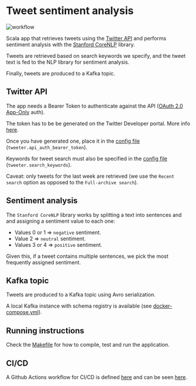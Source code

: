 # Tweet sentiment analysis
![workflow](https://github.com/guidok91/twitter-api-demo/actions/workflows/ci.yml/badge.svg)

Scala app that retrieves tweets using the [Twitter API](https://developer.twitter.com/en/docs/twitter-api) and performs sentiment analysis with the [Stanford CoreNLP](https://stanfordnlp.github.io/CoreNLP/) library.

Tweets are retrieved based on search keywords we specify, and the tweet text is fed to the NLP library for sentiment analysis.

Finally, tweets are produced to a Kafka topic.

## Twitter API
The app needs a Bearer Token to authenticate against the API ([OAuth 2.0 App-Only](https://developer.twitter.com/en/docs/authentication/oauth-2-0/application-only) auth).

The token has to be be generated on the Twitter Developer portal. More info [here](https://developer.twitter.com/en/docs/twitter-api/getting-started/getting-access-to-the-twitter-api).

Once you have generated one, place it in the [config file](src/main/resources/application.conf) (`tweeter.api_auth_bearer_token`).

Keywords for tweet search must also be specified in the [config file](src/main/resources/application.conf) (`tweeter.search_keywords`).

Caveat: only tweets for the last week are retrieved (we use the `Recent search` option as opposed to the `Full-archive search`).

## Sentiment analysis
The `Stanford CoreNLP` library works by splitting a text into sentences and and assigning a sentiment value to each one:
* Values 0 or 1 => `negative` sentiment.
* Value 2 => `neutral` sentiment.
* Values 3 or 4 => `positive` sentiment.

Given this, if a tweet contains multiple sentences, we pick the most frequently assigned sentiment.

## Kafka topic
Tweets are produced to a Kafka topic using Avro serialization.

A local Kafka instance with schema registry is available (see [docker-compose.yml](docker-compose.yml)).

## Running instructions
Check the [Makefile](Makefile) for how to compile, test and run the application.

## CI/CD
A Github Actions workflow for CI/CD is defined [here](.github/workflows) and can be seen [here](https://github.com/guidok91/twitter-api-demo/actions).
